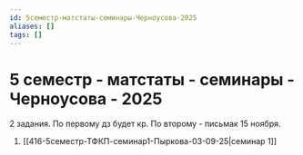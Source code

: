 ```yaml
---
id: 5семестр-матстаты-семинары-Черноусова-2025
aliases: []
tags: []
---
```


# 5 семестр - матстаты - семинары - Черноусова - 2025

2 задания.
По первому дз будет кр.
По второму - письмак 15 ноября.

1. [[416-5семестр-ТФКП-семинар1-Пыркова-03-09-25|семинар 1]]

